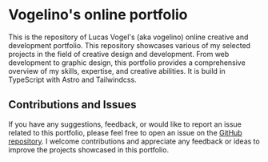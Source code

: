 # Vogelino's online portfolio
This is the repository of Lucas Vogel's (aka vogelino) online creative and development portfolio. This repository showcases various of my selected projects in the field of creative design and development. From web development to graphic design, this portfolio provides a comprehensive overview of my skills, expertise, and creative abilities. It is build in TypeScript with Astro and Tailwindcss.

## Contributions and Issues

If you have any suggestions, feedback, or would like to report an issue related to this portfolio, please feel free to open an issue on the [GitHub repository](https://github.com/vogelino/vogelino22). I welcome contributions and appreciate any feedback or ideas to improve the projects showcased in this portfolio.
